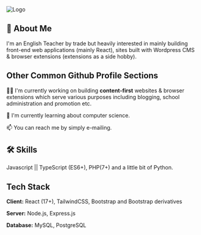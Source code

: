 ![Logo](https://avatars.githubusercontent.com/u/101329870?v=4)

## 🚀 About Me
I'm an English Teacher by trade but heavily interested in mainly building front-end web applications (mainly React), sites built with Wordpress CMS & browser extensions (extensions as a side hobby). 

## Other Common Github Profile Sections
👩‍💻 I'm currently working on building **content-first** websites & browser extensions which serve various purposes including blogging, school administration and promotion etc. 

🧠 I'm currently learning about computer science.

📫 You can reach me by simply e-mailing.

## 🛠 Skills

Javascript || TypeScript (ES6+), PHP(7+) and a little bit of Python.

## Tech Stack

**Client:** React (17+), TailwindCSS, Bootstrap and Bootstrap derivatives

**Server:** Node.js, Express.js

**Database:** MySQL, PostgreSQL

